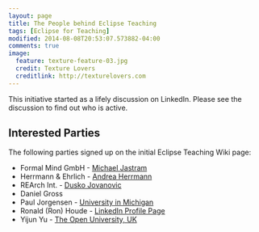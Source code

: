 ```yaml
---
layout: page
title: The People behind Eclipse Teaching
tags: [Eclipse for Teaching]
modified: 2014-08-08T20:53:07.573882-04:00
comments: true
image:
  feature: texture-feature-03.jpg
  credit: Texture Lovers
  creditlink: http://texturelovers.com
---
```


This initiative started as a lifely discussion on LinkedIn.  Please see the discussion to find out who is active.

## Interested Parties

The following parties signed up on the initial Eclipse Teaching Wiki page:

*    Formal Mind GmbH - [Michael Jastram](http://www.formalmind.com/contact)
*    Herrmann & Ehrlich - [Andrea Herrmann](http://www.herrmann-ehrlich.de/)
*    REArch Int. - [Dusko Jovanovic](http://www.rearchint.com/)
*    Daniel Gross
*    Paul Jorgensen - [University in Michigan](http://gvsu.edu/)
*    Ronald (Ron) Houde - [LinkedIn Profile Page](http://ca.linkedin.com/pub/ronald-houde/7/597/989/)
*    Yijun Yu - [The Open University, UK](http://mcs.open.ac.uk/yy66)


